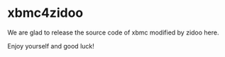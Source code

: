 # xbmc4zidoo

We are glad to release the source code of xbmc modified by zidoo here.

Enjoy yourself and good luck!
